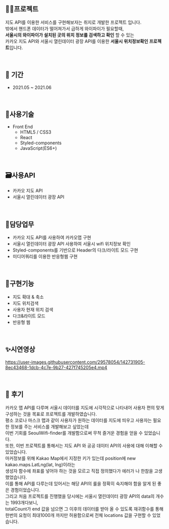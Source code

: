 ## 👩‍💻프로젝트
지도 API를 이용한 서비스를 구현해보자는 취지로 개발한 프로젝트 입니다.<br />
밖에서 핸드폰 데이터가 떨어져가서 급하게 와이파이가 필요할때, <br />
**서울시의 와이파이가 설치된 곳의 위치 정보를 검색하고 확인** 할 수 있는<br />
카카오 지도 API와 서울시 열린데이터 광장 API를 이용한 **서울시 위치정보확인 프로젝트**입니다.

<br />

## 📆 기간
  - 2021.05 ~ 2021.06

<br />


## 📗사용기술
  - Front End
    - HTML5 / CSS3
    - React
    - Styled-components
    - JavaScript(ES6+)

<br />

## 🗃사용API
- 카카오 지도 API
- 서울시 열린데이터 광장 API

<br />

## 📝담당업무
- 카카오 지도 API를 사용하여 카카오맵 구현
- 서울시 열린데이터 광장 API 사용하여 서울시 wifi 위치정보 확인
- Styled-components를 기반으로 Header의 다크/라이트 모드 구현
- 미디어쿼리를 이용한 반응형웹 구현

<br />

## 📜구현기능
- 지도 확대 & 축소
- 지도 위치검색
- 사용자 현재 위치 검색
- 다크&라이트 모드
- 반응형 웹

<br />

## ✨시연영상



https://user-images.githubusercontent.com/29578054/142731905-8ec43468-1dcb-4c7e-9b27-427f745205e4.mp4



<br />

## 🌵 후기
카카오 맵 API를 다루며 서울시 데이터를 지도에 시각적으로 나타내어 사용자 편의 맞게 구성하는 것을 목표로 프로젝트를 개발하였습니다. <br />
평소 코로나 마스크 맵과 같이 사용자가 원하는 데이터를 지도에 띄우고 사용자는 필요한 정보를 주는 서비스를 개발해보고 싶었는데<br />
이번 기회를 SeoulWifi-finder를 개발함으로써 무척 즐거운 경험을 얻을 수 있었습니다.<br />
또한, 이번 프로젝트를 통해서는 지도 API 와 공공 데이터 API의 사용에 대해 이해할 수 있었습니다.<br />
마커정보를 위해 Kakao Map에서 지정한 키가 있는데 position에 new kakao.maps.LatLng(lat, lng)이라는 <br />
생성자 함수에 좌표를 넣어야 하는 것을 모르고 직접 정의했다가 에러가 나 한참을 고생했었습니다. <br />
이를 통해 API를 다루는데 있어서는 해당 API의 룰을 정확히 숙지해야 함을 알게 된 좋은 경험이었습니다.<br />
그리고 처음 프로젝트를 진행했을 당시에는 서울시 열린데이터 광장 API의 data의 개수는 1993개다보니, <br />
totalCount가 end 값을 넘으면 그 이후의 데이터를 받아 올 수 있도록 재귀함수를 통해 <br />
한번의 요청이 최대1000개 까지만 허용함으로써 전체 locations 값을 구현할 수 있었습니다.<br />




